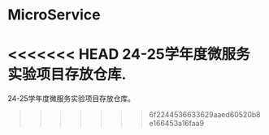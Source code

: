 # MicroService

<<<<<<< HEAD
24-25学年度微服务实验项目存放仓库.
=======
24-25学年度微服务实验项目存放仓库。
>>>>>>> 6f2244536633629aaed60520b8e166453a16faa9
